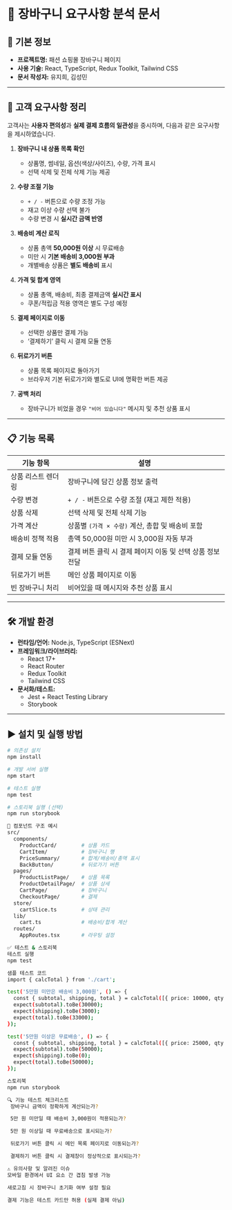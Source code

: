 # 🛒 장바구니 요구사항 분석 문서

## 📌 기본 정보

- **프로젝트명:** 패션 쇼핑몰 장바구니 페이지  
- **사용 기술:** React, TypeScript, Redux Toolkit, Tailwind CSS  
- **문서 작성자:** 유지희, 김성민

---

## 📝 고객 요구사항 정리

고객사는 **사용자 편의성**과 **실제 결제 흐름의 일관성**을 중시하며, 다음과 같은 요구사항을 제시하였습니다.

1. **장바구니 내 상품 목록 확인**  
   - 상품명, 썸네일, 옵션(색상/사이즈), 수량, 가격 표시  
   - 선택 삭제 및 전체 삭제 기능 제공  

2. **수량 조절 기능**  
   - `+ / -` 버튼으로 수량 조정 가능  
   - 재고 이상 수량 선택 불가  
   - 수량 변경 시 **실시간 금액 반영**  

3. **배송비 계산 로직**  
   - 상품 총액 **50,000원 이상** 시 무료배송  
   - 미만 시 **기본 배송비 3,000원 부과**  
   - 개별배송 상품은 **별도 배송비** 표시  

4. **가격 및 합계 영역**  
   - 상품 총액, 배송비, 최종 결제금액 **실시간 표시**  
   - 쿠폰/적립금 적용 영역은 별도 구성 예정  

5. **결제 페이지로 이동**  
   - 선택한 상품만 결제 가능  
   - ‘결제하기’ 클릭 시 결제 모듈 연동  

6. **뒤로가기 버튼**  
   - 상품 목록 페이지로 돌아가기  
   - 브라우저 기본 뒤로가기와 별도로 UI에 명확한 버튼 제공  

7. **공백 처리**  
   - 장바구니가 비었을 경우 `"비어 있습니다"` 메시지 및 추천 상품 표시  

---

## 📋 기능 목록

| 기능 항목              | 설명 |
|-----------------------|------|
| 상품 리스트 렌더링     | 장바구니에 담긴 상품 정보 출력 |
| 수량 변경              | `+ / -` 버튼으로 수량 조절 (재고 제한 적용) |
| 상품 삭제              | 선택 삭제 및 전체 삭제 기능 |
| 가격 계산              | 상품별 `(가격 × 수량)` 계산, 총합 및 배송비 포함 |
| 배송비 정책 적용       | 총액 50,000원 미만 시 3,000원 자동 부과 |
| 결제 모듈 연동         | 결제 버튼 클릭 시 결제 페이지 이동 및 선택 상품 정보 전달 |
| 뒤로가기 버튼          | 메인 상품 페이지로 이동 |
| 빈 장바구니 처리        | 비어있을 때 메시지와 추천 상품 표시 |

---

## 🛠 개발 환경

- **런타임/언어:** Node.js, TypeScript (ESNext)  
- **프레임워크/라이브러리:**  
  - React 17+  
  - React Router  
  - Redux Toolkit  
  - Tailwind CSS  
- **문서화/테스트:**  
  - Jest + React Testing Library  
  - Storybook  

---

## ▶️ 설치 및 실행 방법

```bash
# 의존성 설치
npm install

# 개발 서버 실행
npm start

# 테스트 실행
npm test

# 스토리북 실행 (선택)
npm run storybook

🧱 컴포넌트 구조 예시
src/
  components/
    ProductCard/        # 상품 카드
    CartItem/           # 장바구니 행
    PriceSummary/       # 합계/배송비/총액 표시
    BackButton/         # 뒤로가기 버튼
  pages/
    ProductListPage/    # 상품 목록
    ProductDetailPage/  # 상품 상세
    CartPage/           # 장바구니
    CheckoutPage/       # 결제
  store/
    cartSlice.ts        # 상태 관리
  lib/
    cart.ts             # 배송비/합계 계산
  routes/
    AppRoutes.tsx       # 라우팅 설정

✅ 테스트 & 스토리북
테스트 실행
npm test

샘플 테스트 코드
import { calcTotal } from './cart';

test('5만원 미만은 배송비 3,000원', () => {
  const { subtotal, shipping, total } = calcTotal([{ price: 10000, qty: 3 }]);
  expect(subtotal).toBe(30000);
  expect(shipping).toBe(3000);
  expect(total).toBe(33000);
});

test('5만원 이상은 무료배송', () => {
  const { subtotal, shipping, total } = calcTotal([{ price: 25000, qty: 2 }]);
  expect(subtotal).toBe(50000);
  expect(shipping).toBe(0);
  expect(total).toBe(50000);
});

스토리북
npm run storybook

🔍 기능 테스트 체크리스트
 장바구니 금액이 정확하게 계산되는가?

 5만 원 미만일 때 배송비 3,000원이 적용되는가?

 5만 원 이상일 때 무료배송으로 표시되는가?

 뒤로가기 버튼 클릭 시 메인 목록 페이지로 이동되는가?

 결제하기 버튼 클릭 시 결제창이 정상적으로 표시되는가?

⚠️ 유의사항 및 알려진 이슈
모바일 환경에서 UI 요소 간 겹침 발생 가능

새로고침 시 장바구니 초기화 여부 설정 필요

결제 기능은 테스트 카드만 허용 (실제 결제 아님)

